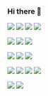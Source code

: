 ### Hi there 👋

<!--
**rpehkone/rpehkone** is a ✨ _special_ ✨ repository because its `README.md` (this file) appears on your GitHub profile.

Here are some ideas to get you started:

- 🔭 I’m currently working on ...
- 🌱 I’m currently learning ...
- 👯 I’m looking to collaborate on ...
- 🤔 I’m looking for help with ...
- 💬 Ask me about ...
- 📫 How to reach me: ...
- 😄 Pronouns: ...
- ⚡ Fun fact: ...
-->



![](https://img.shields.io/badge/-C-black?style=flat-square&logo=c)
![](https://img.shields.io/badge/-C++-black?style=flat-square&logo=c%2B%2B&)
![](https://img.shields.io/badge/-Python-black?style=flat-square&logo=Python)
![](https://img.shields.io/badge/-java-black?style=flat-square&logo=java)

![](https://img.shields.io/badge/-Git-black?style=flat-square&logo=git)
![](https://img.shields.io/badge/-GitHub-black?style=flat-square&logo=github)
![](https://img.shields.io/badge/-GitLab-black?style=flat-square&logo=gitlab)

![](https://img.shields.io/badge/-JavaScript-black?style=flat-square&logo=javascript)
![](https://img.shields.io/badge/-Nodejs-black?style=flat-square&logo=Node.js)
![](https://img.shields.io/badge/-React-black?style=flat-square&logo=react)

![](https://img.shields.io/badge/-HTML5-black?style=flat-square&logo=html5)
![](https://img.shields.io/badge/-CSS3-black?style=flat-square&logo=css3)
![](https://img.shields.io/badge/-TypeScript-black?style=flat-square&logo=typescript)
![](https://img.shields.io/badge/-MySQL-black?style=flat-square&logo=mysql)


![](https://img.shields.io/badge/-Linux-black?style=flat-square&logo=linux)
![](https://img.shields.io/badge/-Raspberry%20Pi-black?style=flat-square&logo=Raspberry-Pi)
